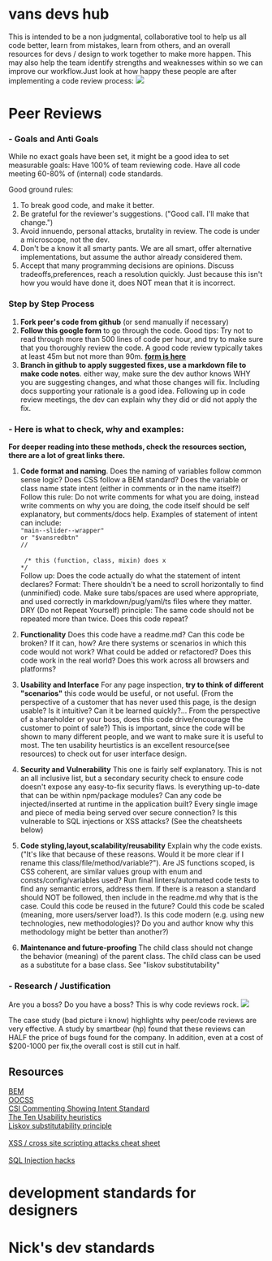 # vans devs hub

This is intended to be a non judgmental, collaborative tool to help us all code better, learn from mistakes, learn from others, and an overall resources for devs / design to work together to make more happen. This may also help the team identify strengths and weaknesses within so we can improve our workflow.Just look at how happy these people are after implementing a code review process:
<img src="https://colorincode.co/wp-content/uploads/2019/02/photo-1484712401471-05c7215830eb.jpeg" />

# Peer Reviews

### - Goals and Anti Goals

While no exact goals have been set, it might be a good idea to set measurable goals:
Have 100% of team reviewing code.
Have all code meeting 60-80% of (internal) code standards.

Good ground rules:
1. To break good code, and make it better.
2. Be grateful for the reviewer's suggestions. ("Good call. I'll make that change.")
3. Avoid innuendo, personal attacks, brutality in review. The code is under a microscope, not the dev. 
4. Don't be a know it all smarty pants. We are all smart, offer alternative implementations, but assume the author already considered them. 
5. Accept that many programming decisions are opinions. Discuss tradeoffs,preferences, reach a resolution quickly. Just because this isn't how you would have done it, does NOT mean that it is incorrect. 

### Step by Step Process
        
1. **Fork peer's code from github** (or send manually if necessary)
2. **Follow this google form** to go through the code. Good tips: Try not to read through more than 500 lines of code per hour, and try to make sure that you thoroughly review the code. A good code review typically takes at least 45m but not more than 90m. **[form is here](https://docs.google.com/forms/d/e/1FAIpQLSeEKFat9BrGzmBzKyPVHqQZ4czkA2hog4O1CY-EtACLm9RKrQ/viewform?usp=pp_url)** 
3. **Branch in github to apply suggested fixes, use a markdown file to make code notes**. either way, make sure the dev author knows WHY you are suggesting changes, and what those changes will fix. Including docs supporting your rationale is a good idea.  Following up in code review meetings, the dev can explain why they did or did not apply the fix. 

### - Here is what to check, why and examples:
 **For deeper reading into these methods, check the resources section, there are a lot of great links there.**<br/>
1. **Code format and naming**. Does the naming of variables follow common sense logic? Does CSS follow a BEM standard? Does the variable or class name state intent (either in comments or in the name itself?) 
Follow this rule: Do not write comments for what you are doing, instead write comments on why you are doing, the code itself should be self explanatory, but comments/docs help. 
Examples of statement of intent can include:<br/>
<code>"main--slider--wrapper"</code><br/>
<code>or "$vansredbtn"</code> <br/>
<code>/<!--this is the main wrapper main--slider--wrapper-->/ </code><br/>
<code> /* this (function, class, mixin) does x */</code><br/>
Follow up: Does the code actually do what the statement of intent declares? 
Format: There shouldn't be a need to scroll horizontally to find (unminified) code. Make sure tabs/spaces are used where appropriate, and used correctly in markdown/pug/yaml/ts files where they matter. 
DRY (Do not Repeat Yourself) principle: The same code should not be repeated more than twice. Does this code repeat?

2. **Functionality** Does this code have a readme.md? Can this code be broken? If it can, how? Are there systems or scenarios in which this code would not work? What could be added or refactored? Does this code work in the real world? Does this work across all browsers and platforms? 

3. **Usability and Interface** For any page inspection, **try to think of different "scenarios"** this code would be useful, or not useful. (From the perspective of a customer that has never used this page, is the design usable? Is it intuitive? Can it be learned quickly?... From the perspective of a shareholder or your boss, does this code drive/encourage the customer to point of sale?) This is important, since the code will be shown to many different people, and we want to make sure it is useful to most. The ten usability heurtistics is an excellent resource(see resources) to check out for user interface design. 
4. **Security and Vulnerability** This one is fairly self explanatory. This is not an all inclusive list, but a secondary security check to ensure code doesn't expose any easy-to-fix security flaws. Is everything up-to-date that can be within npm/package modules? Can any code be injected/inserted at runtime in the application built? Every single image and piece of media being served over secure connection? Is this vulnerable to SQL injections or XSS attacks? (See the cheatsheets below)

5. **Code styling,layout,scalability/reusability** Explain why the code exists. ("It's like that because of these reasons. Would it be more clear if I rename this class/file/method/variable?"). Are JS functions scoped, is CSS coherent, are similar values group with enum and consts/config/variables used? Run final linters/automated code tests to find any semantic errors, address them. If there is a reason a standard should NOT be followed, then include in the readme.md why that is the case. Could this code be reused in the future? Could this code be scaled (meaning, more users/server load?). Is this code modern (e.g. using new technologies, new methodologies)? Do you and author know why this methodology might be better than another?)

6. **Maintenance and future-proofing** The child class should not change the behavior (meaning) of the parent class. The child class can be used as a substitute for a base class. See "liskov substitutability"
### - Research / Justification
Are you a boss? Do you have a boss?  This is why code reviews rock. 
<img src="http://s7d2.scene7.com/is/image/VansBrand/dev-case-study-1?$original-file$" />
      
The case study (bad picture i know) highlights why peer/code reviews are very effective. A study by smartbear (hp) found that these reviews can HALF the price of bugs found for the company. In addition, even at a cost of $200-1000 per fix,the overall cost is still cut in half.  

## Resources

   [BEM](http://getbem.com/introduction/) <br/>
   [OOCSS](http://oocss.org/) <br/>
   [CSI Commenting Showing Intent Standard](https://standards.mousepawmedia.com/csi.html) <br/>
   [The Ten Usability heuristics](https://www.nngroup.com/articles/ten-usability-heuristics/) <br/>
   [Liskov substitutability principle](https://en.wikipedia.org/wiki/Liskov_substitution_principle) <br/>     
   [XSS / cross site scripting attacks cheat sheet](https://github.com/OWASP/CheatSheetSeries/blob/master/cheatsheets/Cross_Site_Scripting_Prevention_Cheat_Sheet.md)   <br/>    
   [SQL Injection hacks](https://www.w3schools.com/sql/sql_injection.asp)<br/>  


# development standards for designers
# Nick's dev standards
